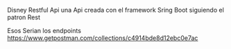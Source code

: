 Disney Restful Api
una Api creada con el framework Sring Boot siguiendo el patron Rest


Esos Serian los endpoints
https://www.getpostman.com/collections/c4914bde8d12ebc0e7ac

